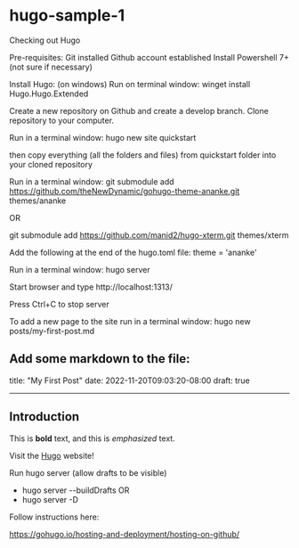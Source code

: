 # hugo-sample-1

Checking out Hugo

Pre-requisites:
Git installed
Github account established
Install Powershell 7+ (not sure if necessary)

Install Hugo: (on windows)
Run on terminal window: winget install Hugo.Hugo.Extended

Create a new repository on Github and create a develop branch.
Clone repository to your computer.

Run in a terminal window:
hugo new site quickstart

then copy everything (all the folders and files) from quickstart folder into your cloned repository

Run in a terminal window:
git submodule add https://github.com/theNewDynamic/gohugo-theme-ananke.git themes/ananke

OR

git submodule add https://github.com/manid2/hugo-xterm.git themes/xterm

Add the following at the end of the hugo.toml file:
theme = 'ananke'

Run in a terminal window:
hugo server

Start browser and type http://localhost:1313/

Press Ctrl+C to stop server

To add a new page to the site run in a terminal window:
hugo new posts/my-first-post.md

## Add some markdown to the file:

title: "My First Post"
date: 2022-11-20T09:03:20-08:00
draft: true

---

## Introduction

This is **bold** text, and this is _emphasized_ text.

Visit the [Hugo](https://gohugo.io) website!

Run hugo server (allow drafts to be visible)

- hugo server --buildDrafts OR
- hugo server -D

Follow instructions here:

https://gohugo.io/hosting-and-deployment/hosting-on-github/
